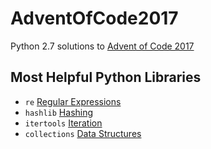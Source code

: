 # AdventOfCode2017
Python 2.7 solutions to [Advent of Code 2017](https://adventofcode.com/2017)

## Most Helpful Python Libraries
* ```re``` [Regular Expressions](https://docs.python.org/2/library/re.html)
* ```hashlib``` [Hashing](https://docs.python.org/2/library/hashlib.html#module-hashlib)
* ```itertools``` [Iteration](https://docs.python.org/2/library/itertools.html#module-itertools)
* ```collections``` [Data Structures](https://docs.python.org/2/library/collections.html#module-collections)